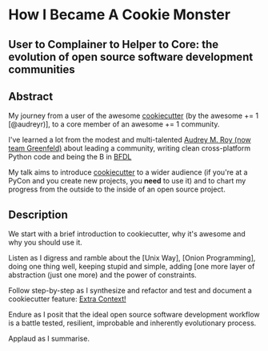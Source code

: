 # How I Became A Cookie Monster

## User to Complainer to Helper to Core: the evolution of open source software development communities

## Abstract
My journey from a user of the awesome [cookiecutter] (by the awesome += 1 [@audreyr)], to a core member of an awesome += 1 community.

I've learned a lot from the modest and multi-talented [Audrey M. Roy (now team Greenfeld)] about leading a community, writing clean cross-platform Python code and being the B in [BFDL]

My talk aims to introduce [cookiecutter] to a wider audience (if you're at a PyCon and you create new projects, you **need** to use it) and to chart my progress from the outside to the inside of an open source project.
  
## Description
We start with a brief introduction to cookiecutter, why it's awesome and why you should use it.

Listen as I digress and ramble about the [Unix Way], [Onion Programming], doing one thing well, keeping stupid and simple, adding [one more layer of abstraction (just one more) and the power of constraints.

Follow step-by-step as I synthesize and refactor and test and document a cookiecutter feature: [Extra Context!]

Endure as I posit that the ideal open source software development workflow is a battle tested, resilient, improbable and
inherently evolutionary process.

Applaud as I summarise.

[cookiecutter]:https://github.com/audreyr/cookiecutter
[@audreyr]:https://github.com/audreyr
[Audrey M. Roy (now team Greenfeld)]:http://audreymroy.com/
[BFDL]:http://en.m.wikipedia.org/wiki/Benevolent_dictator_for_life
[Extra Context!]:https://github.com/audreyr/cookiecutter/pull/260
